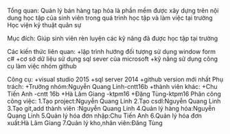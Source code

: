 Tổng quan: 
	Quản lý bán hàng tạp hóa là phần mềm được xây dựng trên nội dung học tập của sinh viên trong quá trình
	học tập và làm việc tại trường Học viện kỹ thuật quân sự

Mục đích:
	Giúp sinh viên rèn luyện các kỹ năng đã được học tập tại trường

Các kiến thức liên quan:
	+lập trình hướng đối tượng sử dụng window form c#
	+cơ sở dữ liệu sử dụng sql sever của microsoft
	+kỹ năng sử dụng công cụ làm việc nhóm github

Công cụ:
	+visual studio 2015
	+sql server 2014
	+github version mới nhất
Phụ trách:
	+Trưởng nhóm:Nguyễn Quang Linh-cntt16b
	+thành viên khác:
		+Chu Tiến Anh -cntt 16b
		+Hà Lâm Giang -ktpm16
		+Đặng Tùng-ktpm16
Phân công công việc:
	1.Tạo project:Nguyễn Quang Linh
	2.Tạo csdl:Nguyễn Quang Linh
	3.Tạo git,add thành viên :Nguyễn Quang Linh
	4.Quản lý hàng hóa:Nguyễn Quang Linh
	5.Quản lý hóa đơn nhập:Chu Tiến Anh
	6.Quản lý hóa đơn xuất:Hà Lâm Giang
	7.Quản lý kho,nhân viên:Đăng Tùng